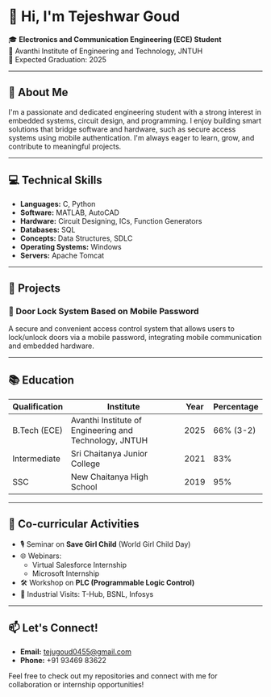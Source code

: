 # 👋 Hi, I'm Tejeshwar Goud

🎓 **Electronics and Communication Engineering (ECE) Student**  
📍 Avanthi Institute of Engineering and Technology, JNTUH  
📅 Expected Graduation: 2025

---

## 🌟 About Me

I'm a passionate and dedicated engineering student with a strong interest in embedded systems, circuit design, and programming. I enjoy building smart solutions that bridge software and hardware, such as secure access systems using mobile authentication. I'm always eager to learn, grow, and contribute to meaningful projects.

---

## 💻 Technical Skills

- **Languages:** C, Python  
- **Software:** MATLAB, AutoCAD  
- **Hardware:** Circuit Designing, ICs, Function Generators  
- **Databases:** SQL  
- **Concepts:** Data Structures, SDLC  
- **Operating Systems:** Windows  
- **Servers:** Apache Tomcat  

---

## 📂 Projects

### 🔐 Door Lock System Based on Mobile Password
A secure and convenient access control system that allows users to lock/unlock doors via a mobile password, integrating mobile communication and embedded hardware.

---

## 📚 Education

| Qualification | Institute | Year | Percentage |
|---------------|-----------|------|------------|
| B.Tech (ECE) | Avanthi Institute of Engineering and Technology, JNTUH | 2025 | 66% (3-2) |
| Intermediate | Sri Chaitanya Junior College | 2021 | 83% |
| SSC | New Chaitanya High School | 2019 | 95% |

---

## 📌 Co-curricular Activities

- 🎙 Seminar on **Save Girl Child** (World Girl Child Day)
- 🌐 Webinars:
  - Virtual Salesforce Internship
  - Microsoft Internship
- 🛠 Workshop on **PLC (Programmable Logic Control)**
- 🏢 Industrial Visits: T-Hub, BSNL, Infosys

---

## 📫 Let's Connect!

- **Email:** tejugoud0455@gmail.com  
- **Phone:** +91 93469 83622  

Feel free to check out my repositories and connect with me for collaboration or internship opportunities!

